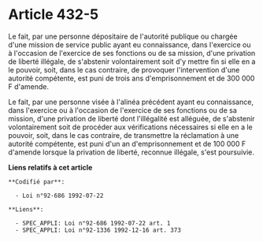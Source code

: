 # Article 432-5

Le fait, par une personne dépositaire de l'autorité publique ou chargée d'une mission de service public ayant eu
connaissance, dans l'exercice ou à l'occasion de l'exercice de ses fonctions ou de sa mission, d'une privation de liberté
illégale, de s'abstenir volontairement soit d'y mettre fin si elle en a le pouvoir, soit, dans le cas contraire, de provoquer
l'intervention d'une autorité compétente, est puni de trois ans d'emprisonnement et de 300 000 F d'amende.

Le fait, par une personne visée à l'alinéa précédent ayant eu connaissance, dans l'exercice ou à l'occasion de l'exercice de
ses fonctions ou de sa mission, d'une privation de liberté dont l'illégalité est alléguée, de s'abstenir volontairement soit
de procéder aux vérifications nécessaires si elle en a le pouvoir, soit, dans le cas contraire, de transmettre la réclamation
à une autorité compétente, est puni d'un an d'emprisonnement et de 100 000 F d'amende lorsque la privation de liberté,
reconnue illégale, s'est poursuivie.

**Liens relatifs à cet article**

	**Codifié par**:

	  - Loi n°92-686 1992-07-22

	**Liens**:

	  - SPEC_APPLI: Loi n°92-686 1992-07-22 art. 1
	  - SPEC_APPLI: Loi n°92-1336 1992-12-16 art. 373
